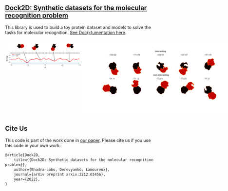 **[Dock2D: Synthetic datasets for the molecular recognition problem](https://arxiv.org/abs/2212.03456)**
-------
This library is used to build a toy protein dataset and models
to solve the tasks for molecular recognition. [See Doc(k)umentation here](https://lamoureux-lab.github.io/Dock2D/).

<div style="display: flex;">
    <img src="https://github.com/lamoureux-lab/Dock2D/blob/sid_docking/docs/source/energy_surface_local_min_pose_free_energy.png" 
    alt="Energy Surface" 
    style="width:50%;height:50%;">
    <img src="https://github.com/lamoureux-lab/Dock2D/blob/sid_docking/docs/source/testset_protein_pool50_interactionsVSnon-interactions.png" 
    alt="Interacting vs Non-interaction examples" 
    style="clip: rect(50px, 200px, 150px, 100px);">
</div>

[comment]: <> (<img src="https://github.com/lamoureux-lab/Dock2D/blob/sid_docking/docs/source/testset400pool_combined_shapes_params.png" )

[comment]: <> (alt="Interacting vs Non-interaction examples" )

[comment]: <> (style="width:50%;height:50%;">)

[comment]: <> ([Examples of interacting vs non-interacting shapes]&#40;docs/source/testset_protein_pool50_interactionsVSnon-interactions.png&#41;)


[comment]: <> (<img alt="docs/source/energy_surface_local_min_pose_free_energy.png" src="docs/source/energy_surface_local_min_pose_free_energy.png"/>)

[comment]: <> (<img src="docs/source/testset_protein_pool50_interactionsVSnon-interactions.png" alt="alt text" width="500" height="400">)

[comment]: <> ([Examples of interacting vs non-interacting shapes]&#40;docs/source/testset_protein_pool50_interactionsVSnon-interactions.png&#41;)


Cite Us
-------

This code is part of the work done in [our paper](https://arxiv.org/abs/2212.03456).
Please cite us if you use this code in your own work:

    @article{Dock2D,
        title={{Dock2D: Synthetic datasets for the molecular recognition problem}},
        author={Bhadra-Lobo, Derevyanko, Lamoureux},
        journal={arXiv preprint arxiv:2212.03456},
        year={2022},
    }
